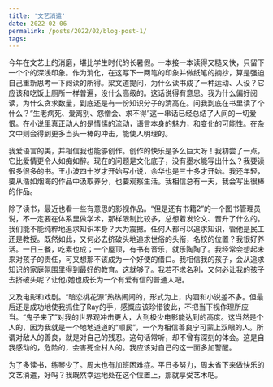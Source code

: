 ```yaml
---
title: '文艺消遣'
date: 2022-02-06
permalink: /posts/2022/02/blog-post-1/
tags:
---
```


今年在文艺上的消磨，堪比学生时代的长暑假。一本接一本读得又糙又快，只留下一个个的深浅印象。作为消化，在这写下一两笔的印象并做纸笔的摘抄，算是强迫自己重新思考一下阅读的所得。梁文道提问，为什么读书成了一种运动、人设？它应该和吃饭上厕所一样普遍，没什么高级的。这话说得有意思。我为什么偏好阅读，为什么贪求数量，到底还是有一份知识分子的清高在。问我到底在书里读了个什么？“生老病死、爱离别、怨憎会、求不得”这一串话已经总结了人间的一切爱恨。在小说里真正动人的是情愫的流动，语言本身的魅力，和变化的可能性。在杂文中则会得到更多当头一棒的冲击，能使人明理的。

我爱语言的美，并相信我也能够创作。创作的快乐是多么巨大呀！我初尝了一点，它比爱情更令人如痴如醉。现在的问题是文化底子，没有墨水能写出什么？我要读很多很多的书。王小波四十岁才开始写小说，余华也是三十多才开始。我还年轻，要从浩如烟海的作品中汲取养分，也要观察生活。我相信总有一天，我会写出很棒的作品。

除了读书，最近也看一些有意思的影视作品。“但是还有书籍2”的一个图书管理员说，不一定要在体系里做学术，那样限制比较多，总想着发论文、晋升了什么的。我们能不能纯粹地追求知识本身？大为震撼。任何人都可以追求知识，管他是民工还是教授。既然如此，又何必去挤破头地追求世俗的头衔，名校的位置？我很好养活。一日三餐，吃素也成；一个屋顶，有书有音乐，就乐陶陶了。我经常会想起未来对孩子的责任，可又想那不该成为一个好使的借口。我相信我的孩子，会从追求知识的家庭氛围里得到最好的教育。这就够了。我若不求名利，又何必让我的孩子去挤破头呢？让他/她也成长为一个有爱有信的普通人吧。

又及电影和戏剧。“暗恋桃花源”热热闹闹的，形式为上，内涵和小说差不多。但最后还是成功地使我抓住了Ray的手，感慨应该珍惜彼此，不把当下视作理所应当。“鬼子来了”对我的世界观冲击更大，大到极少电影能达到的高度。这当然是个人的，因为我就是一个地地道道的“顺民”，一个为相信善良宁可蒙上双眼的人。所谓对敌人的善良，就是对自己的残忍。这句话常听，却不曾有深刻的体会。这是自我感动的，危险的，会害死全村人的。我应该对自己的这一面多加警醒。

为了多读书，练琴少了。周末也有加班困难症。平日多努力，周末省下来做快乐的文艺消遣，好吗？我既然幸运地处在这个位置上，那就享受艺术吧。
